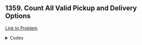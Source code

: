<h2>1359. Count All Valid Pickup and Delivery Options</h2>

[Link to Problem](https://leetcode.com/problems/count-all-valid-pickup-and-delivery-options)

<details><summary>Codes</summary>

```java
public class LC1359 {
    public int countOrders(int n) {
        long answer = 1, mod = (int) 1e9 + 7;
        for (int i = 1; i <= 2 * n; i++) {
            if (i % 2 == 0) answer = (answer * (i / 2)) % mod;
            else answer = (answer * i) % mod;
        }

        return (int) answer;
    }
}
```

</details>
